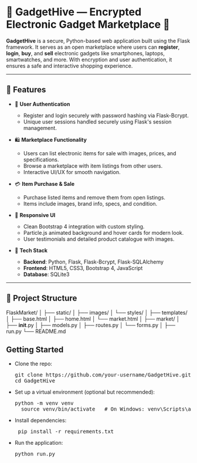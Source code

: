 # 📱 GadgetHive — Encrypted Electronic Gadget Marketplace 🛒

**GadgetHive** is a secure, Python-based web application built using the Flask framework. It serves as an open marketplace where users can **register**, **login**, **buy**, and **sell** electronic gadgets like smartphones, laptops, smartwatches, and more. With encryption and user authentication, it ensures a safe and interactive shopping experience.

---

## 🚀 Features

- 🔐 **User Authentication**
  - Register and login securely with password hashing via Flask-Bcrypt.
  - Unique user sessions handled securely using Flask's session management.

- 🛍️ **Marketplace Functionality**
  - Users can list electronic items for sale with images, prices, and specifications.
  - Browse a marketplace with item listings from other users.
  - Interactive UI/UX for smooth navigation.

- 💳 **Item Purchase & Sale**
  - Purchase listed items and remove them from open listings.
  - Items include images, brand info, specs, and condition.

- 🎨 **Responsive UI**
  - Clean Bootstrap 4 integration with custom styling.
  - Particle.js animated background and hover cards for modern look.
  - User testimonials and detailed product catalogue with images.

- 🧱 **Tech Stack**
  - **Backend**: Python, Flask, Flask-Bcrypt, Flask-SQLAlchemy
  - **Frontend**: HTML5, CSS3, Bootstrap 4, JavaScript
  - **Database**: SQLite3

---

## 📁 Project Structure

FlaskMarket/
│
├── static/
│   ├── images/
│   └── styles/
│
├── templates/
│   ├── base.html
│   ├── home.html
│   └── market.html
│
├── market/
│   ├── __init__.py
│   ├── models.py
│   ├── routes.py
│   └── forms.py
│
├── run.py
└── README.md

## Getting Started

- Clone the repo:
  <pre>git clone https://github.com/your-username/GadgetHive.git
  cd GadgetHive </pre>
- Set up a virtual environment (optional but recommended):
  <pre>python -m venv venv
    source venv/bin/activate   # On Windows: venv\Scripts\activate</pre>
- Install dependencies:
  <pre> pip install -r requirements.txt</pre>
-  Run the application:
    <pre>python run.py</pre>
